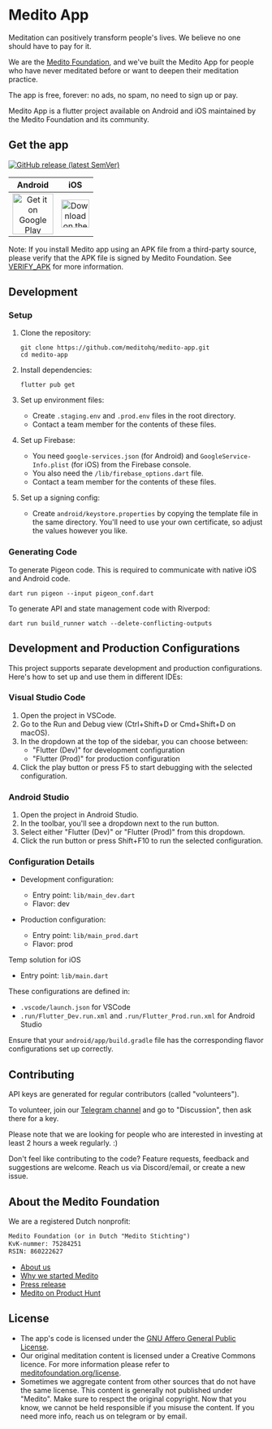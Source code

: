 # Medito App

Meditation can positively transform people's lives. We believe no one should have to pay for it. 

We are the [Medito Foundation](https://meditofoundation.org), and we've built the Medito App for people who have never meditated before or want to deepen their meditation practice. 

The app is free, forever: no ads, no spam, no need to sign up or pay. 

Medito App is a flutter project available on Android and iOS maintained by the Medito Foundation and its community.


## Get the app

[![GitHub release (latest SemVer)](https://img.shields.io/github/v/release/meditohq/medito-app?label=latest%20version&sort=semver)](https://github.com/meditohq/medito-app/releases)

| Android | iOS |
| :--: | :--: |
| <a href="https://play.google.com/store/apps/details?id=meditofoundation.medito"><img src="https://play.google.com/intl/en_us/badges/static/images/badges/en_badge_web_generic.png" alt="Get it on Google Play" height="80"/></a><br/>|<a href="https://apps.apple.com/us/app/medito/id1500780518"><img src="https://developer.apple.com/assets/elements/badges/download-on-the-app-store.svg" alt="Download on the App Store" height="55"/></a> |

Note: If you install Medito app using an APK file from a third-party source, please verify that the APK file is signed
by Medito Foundation. See [VERIFY_APK](VERIFY_APK.md) for more information.


## Development

### Setup

1. Clone the repository:
   ```
   git clone https://github.com/meditohq/medito-app.git
   cd medito-app
   ```

2. Install dependencies:
   ```
   flutter pub get
   ```

3. Set up environment files:
    - Create `.staging.env` and `.prod.env` files in the root directory.
    - Contact a team member for the contents of these files.

4. Set up Firebase:
    - You need `google-services.json` (for Android) and `GoogleService-Info.plist` (for iOS) from the Firebase console.
    - You also need the `/lib/firebase_options.dart` file.
    - Contact a team member for the contents of these files.

5. Set up a signing config:
    - Create `android/keystore.properties` by copying the template file in the same directory. You'll need to use your
      own certificate, so adjust the values however you like.


### Generating Code

To generate Pigeon code. This is required to communicate with native iOS and Android code.
```
dart run pigeon --input pigeon_conf.dart
```

To generate API and state management code with Riverpod:
```
dart run build_runner watch --delete-conflicting-outputs
```


## Development and Production Configurations

This project supports separate development and production configurations. Here's how to set up and use them in different IDEs:

### Visual Studio Code

1. Open the project in VSCode.
2. Go to the Run and Debug view (Ctrl+Shift+D or Cmd+Shift+D on macOS).
3. In the dropdown at the top of the sidebar, you can choose between:
    - "Flutter (Dev)" for development configuration
    - "Flutter (Prod)" for production configuration
4. Click the play button or press F5 to start debugging with the selected configuration.

### Android Studio

1. Open the project in Android Studio.
2. In the toolbar, you'll see a dropdown next to the run button.
3. Select either "Flutter (Dev)" or "Flutter (Prod)" from this dropdown.
4. Click the run button or press Shift+F10 to run the selected configuration.

### Configuration Details

- Development configuration:
    - Entry point: `lib/main_dev.dart`
    - Flavor: dev

- Production configuration:
    - Entry point: `lib/main_prod.dart`
    - Flavor: prod

Temp solution for  iOS
- Entry point: `lib/main.dart`

These configurations are defined in:
- `.vscode/launch.json` for VSCode
- `.run/Flutter_Dev.run.xml` and `.run/Flutter_Prod.run.xml` for Android Studio

Ensure that your `android/app/build.gradle` file has the corresponding flavor configurations set up correctly.


## Contributing

API keys are generated for regular contributors (called "volunteers").

To volunteer, join our [Telegram channel](https://t.me/medito.app) and go to "Discussion", then ask there for a key.

Please note that we are looking for people who are interested in investing at least 2 hours a week regularly. :)

Don't feel like contributing to the code?
Feature requests, feedback and suggestions are welcome. Reach us via Discord/email, or create a new issue.


## About the Medito Foundation

We are a registered Dutch nonprofit:

```html
Medito Foundation (or in Dutch "Medito Stichting") 
KvK-nummer: 75284251
RSIN: 860222627 
```

- [About us](https://meditofoundation.org/about)
- [Why we started Medito](https://meditofoundation.org/blog/why-meditation-should-be-free)
- [Press release](https://meditofoundation.org/blog/medito-foundation-launches-app-to-free-meditation-from-clutches-of-big-business)
- [Medito on Product Hunt](https://www.producthunt.com/posts/medito)


## License
- The app's code is licensed under the [GNU Affero General Public License](https://github.com/meditohq/medito-app/blob/develop/LICENSE).
- Our original meditation content is licensed under a Creative Commons licence. For more information please refer to [meditofoundation.org/license](https://meditofoundation.org/license).
- Sometimes we aggregate content from other sources that do not have the same license. This content is generally not published under "Medito". Make sure to respect the original copyright. 
Now that you know, we cannot be held responsible if you misuse the content. If you need more info, reach us on telegram or by email.

